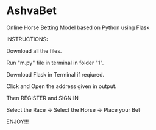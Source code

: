 # AshvaBet
Online Horse Betting Model based on Python using Flask

INSTRUCTIONS:

Download all the files.

Run "m.py" file in terminal in folder "1".

Download Flask in Terminal if reqiured.

Click and Open the address given in output.

Then REGISTER and SIGN IN

Select the Race -> Select the Horse -> Place your Bet

ENJOY!!!

